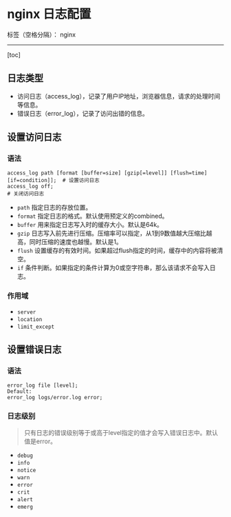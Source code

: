 # nginx 日志配置

标签（空格分隔）： nginx

---

[toc]

## 日志类型

- 访问日志（access_log），记录了用户IP地址，浏览器信息，请求的处理时间等信息。
- 错误日志（error_log），记录了访问出错的信息。

## 设置访问日志

### 语法

```
access_log path [format [buffer=size] [gzip[=level]] [flush=time] [if=condition]];  # 设置访问⽇志
access_log off;                                                                     # 关闭访问⽇志
```

- `path` 指定⽇志的存放位置。
- `format` 指定⽇志的格式。默认使⽤预定义的combined。
- `buffer` ⽤来指定⽇志写⼊时的缓存⼤⼩。默认是64k。
- `gzip` ⽇志写⼊前先进⾏压缩。压缩率可以指定，从1到9数值越⼤压缩⽐越⾼，同时压缩的速度也越慢。默认是1。
- `flush` 设置缓存的有效时间。如果超过flush指定的时间，缓存中的内容将被清空。
- `if` 条件判断。如果指定的条件计算为0或空字符串，那么该请求不会写⼊⽇志。

### 作用域

- `server`
- `location`
- `limit_except`

## 设置错误日志

### 语法

```
error_log file [level];
Default:
error_log logs/error.log error;
```

### 日志级别
> 只有⽇志的错误级别等于或⾼于level指定的值才会写⼊错误⽇志中。默认值是error。

- `debug`
- `info`
- `notice`
- `warn`
- `error`
- `crit`
- `alert`
- `emerg`

